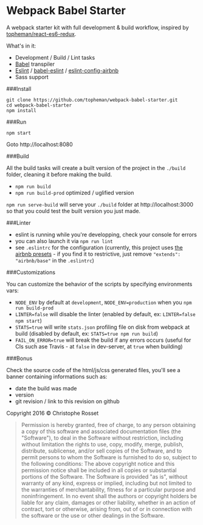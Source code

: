 Webpack Babel Starter
=====================
A webpack starter kit with full development & build workflow, inspired by [topheman/react-es6-redux](https://github.com/topheman/react-es6-redux).

What's in it:

* Development / Build / Lint tasks
* [Babel](https://babeljs.io/) transpiler
* [Eslint](http://eslint.org/) / [babel-eslint](https://github.com/babel/babel-eslint) / [eslint-config-airbnb](https://github.com/airbnb/javascript/tree/eslint-config-airbnb-v5.0.1/packages/eslint-config-airbnb)
* Sass support

###Install

```shell
git clone https://github.com/topheman/webpack-babel-starter.git
cd webpack-babel-starter
npm install
```

###Run

```shell
npm start
```

Goto http://localhost:8080

###Build

All the build tasks will create a built version of the project in the `./build` folder, cleaning it before making the build.

* `npm run build`
* `npm run build-prod` optimized / uglified version

`npm run serve-build` will serve your `./build` folder at http://localhost:3000 so that you could test the built version you just made.

###Linter

* eslint is running while you're developping, check your console for errors
* you can also launch it via `npm run lint`
* see `.eslintrc` for the configuration (currently, this project uses [the airbnb presets](https://github.com/airbnb/javascript/tree/eslint-config-airbnb-v5.0.1/packages/eslint-config-airbnb) - if you find it to restrictive, just remove `"extends": "airbnb/base"` in the `.eslintrc`)

###Customizations

You can customize the behavior of the scripts by specifying environments vars:

* `NODE_ENV` by default at `development`, `NODE_ENV=production` when you `npm run build-prod`
* `LINTER=false` will disable the linter (enabled by default, ex: `LINTER=false npm start`)
* `STATS=true` will write `stats.json` profiling file on disk from webpack at build (disabled by default, ex: `STATS=true npm run build`)
* `FAIL_ON_ERROR=true` will break the build if any errors occurs (useful for CIs such ase Travis - at `false` in dev-server, at `true` when building)

###Bonus

Check the source code of the html/js/css generated files, you'll see a banner containing informations such as:

* date the build was made
* version
* git revision / link to this revision on github

Copyright 2016 © Christophe Rosset

> Permission is hereby granted, free of charge, to any person obtaining a copy of this software
> and associated documentation files (the "Software"), to deal in the Software without
> restriction, including without limitation the rights to use, copy, modify, merge, publish,
> distribute, sublicense, and/or sell copies of the Software, and to permit persons to whom the
> Software is furnished to do so, subject to the following conditions:
> The above copyright notice and this permission notice shall be included in all copies or
> substantial portions of the Software.
> The Software is provided "as is", without warranty of any kind, express or implied, including
> but not limited to the warranties of merchantability, fitness for a particular purpose and
> noninfringement. In no event shall the authors or copyright holders be liable for any claim,
> damages or other liability, whether in an action of contract, tort or otherwise, arising from,
> out of or in connection with the software or the use or other dealings in the Software.


